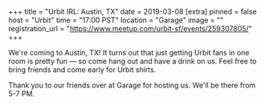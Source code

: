 
+++
title = "Urbit IRL: Austin, TX"
date = 2019-03-08
[extra]
pinned = false
host = "Urbit"
time = "17:00 PST"
location = "Garage"
image = ""
registration_url = "https://www.meetup.com/urbit-sf/events/259307805/"
+++

We're coming to Austin, TX! It turns out that just getting Urbit fans in one room is pretty fun — so come hang out and have a drink on us. Feel free to bring friends and come early for Urbit shirts.

Thank you to our friends over at Garage for hosting us. We'll be there from 5-7 PM. 
